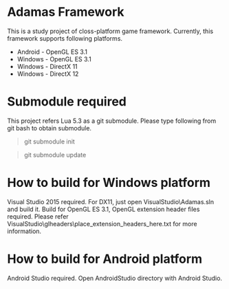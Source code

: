 # Adamas Framework

This is a study project of closs-platform game framework.
Currently, this framework supports following platforms.

* Android - OpenGL ES 3.1
* Windows - OpenGL ES 3.1
* Windows - DirectX 11
* Windows - DirectX 12

# Submodule required

This project refers Lua 5.3 as a git submodule.
Please type following from git bash to obtain submodule.

> git submodule init

> git submodule update

# How to build for Windows platform

Visual Studio 2015 required. For DX11, just open VisualStudio\Adamas.sln and build it.
Build for OpenGL ES 3.1, OpenGL extension header files required. Please refer VisualStudio\glheaders\place_extension_headers_here.txt for more information.

# How to build for Android platform

Android Studio required. Open AndroidStudio directory with Android Studio.
